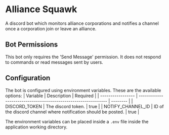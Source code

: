 # Alliance Squawk

A discord bot which monitors alliance corporations and notifies a channel once a corporation
join or leave an alliance.

## Bot Permissions
This bot only requires the 'Send Message' permission. It does not respond to commands or read messages sent by users.

## Configuration

The bot is configured using environment variables. These are the available options:
| Variable          | Description                                                    | Required |
| ----------------- | -------------------------------------------------------------- | -------- |
| DISCORD_TOKEN     | The discord token.                                             | true     |
| NOTIFY_CHANNEL_ID | ID of the discord channel where notification should be posted. | true     |

The environment variables can be placed inside a `.env` file inside the application working directory.
